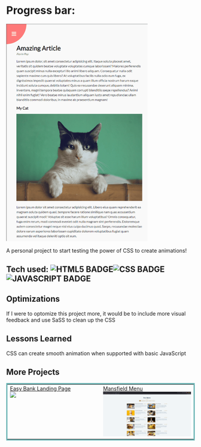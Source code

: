 
# Progress bar:

<img src="demo/rotate_demo.gif?raw=true" width="75%" />
</a>

A personal project to start testing the power of CSS to create animations!


## Tech used: ![HTML5 BADGE](https://img.shields.io/static/v1?label=|&message=HTML5&color=23555f&style=plastic&logo=html5)![CSS BADGE](https://img.shields.io/static/v1?label=|&message=CSS3&color=285f65&style=plastic&logo=css3)![JAVASCRIPT BADGE](https://img.shields.io/static/v1?label=|&message=JAVASCRIPT&color=3c7f5d&style=plastic&logo=javascript)


## Optimizations
If I were to optomize this project more, it would be to include more visual feedback and use SaSS to clean up the CSS

## Lessons Learned

CSS can create smooth animation when supported with basic JavaScript



## More Projects

<table bordercolor="#66b2b2">
  
  <tr>
    <td width="33.3%"  style="align:center;" valign="top">
<a target="_blank" href="https://github.com/Collin-Holloway/Easy-Bank-Landing-Page">Easy Bank Landing Page</a>
        <br />
      <a target="_blank" href="https://github.com/Collin-Holloway/Easy-Bank-Landing-Page">
            <img src="https://github.com/Collin-Holloway/Easy-Bank-Landing-Page/blob/main/demo/easybank.gif" width="100%"/>
        </a>
    </td>
    <td width="33.3%" valign="top">
<a target="_blank" href="https://github.com/Collin-Holloway/MansfieldMenu"> Mansfield Menu</a>
      <br />
        <a target="_blank" href="https://github.com/Collin-Holloway/MansfieldMenu">
          <img src="https://github.com/Collin-Holloway/MansfieldMenu/blob/main/demo/mansfieldmenu.gif" width="100%" />
        </a>
    </td>
      </tr>
</table>
